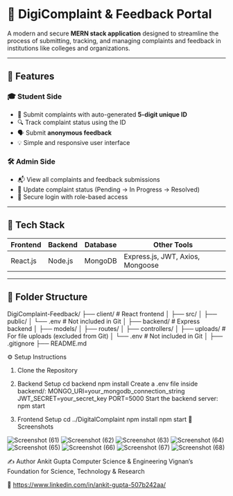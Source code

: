 # 📢 DigiComplaint & Feedback Portal

A modern and secure **MERN stack application** designed to streamline the process of submitting, tracking, and managing complaints and feedback in institutions like colleges and organizations.

---

## 🚀 Features

### 🎓 Student Side
- 📝 Submit complaints with auto-generated **5-digit unique ID**
- 🔍 Track complaint status using the ID
- 🗣️ Submit **anonymous feedback**
- 💡 Simple and responsive user interface

### 🛠️ Admin Side
- 📬 View all complaints and feedback submissions
- 📝 Update complaint status (Pending → In Progress → Resolved)
- 🔐 Secure login with role-based access

---

## 🧰 Tech Stack

| Frontend | Backend | Database | Other Tools |
|----------|---------|----------|-------------|
| React.js | Node.js | MongoDB  | Express.js, JWT, Axios, Mongoose |

---

## 📁 Folder Structure

DigiComplaint-Feedback/
├── client/ # React frontend
│ ├── src/
│ ├── public/
│ └── .env # Not included in Git
│
├── backend/ # Express backend
│ ├── models/
│ ├── routes/
│ ├── controllers/
│ ├── uploads/ # For file uploads (excluded from Git)
│ └── .env # Not included in Git
│
├── .gitignore
├── README.md

⚙️ Setup Instructions
1. Clone the Repository

2. Backend Setup
   cd backend
   npm install
   Create a .env file inside backend/:
   MONGO_URI=your_mongodb_connection_string
  JWT_SECRET=your_secret_key
  PORT=5000
Start the backend server:
npm start
3. Frontend Setup
   cd ../DigitalComplaint
   npm install
   npm start
📸 Screenshots

![Screenshot (61)](https://github.com/user-attachments/assets/2b79a364-80ec-4907-86ec-a7e424721a0a)
![Screenshot (62)](https://github.com/user-attachments/assets/8bf23336-7248-41c5-9134-fbb708eba47c)
![Screenshot (63)](https://github.com/user-attachments/assets/93ffaebd-5a2a-4e71-8237-b931310fa682)
![Screenshot (64)](https://github.com/user-attachments/assets/28412613-1e58-44de-9d89-a0627b7e6abe)
![Screenshot (65)](https://github.com/user-attachments/assets/17a2eca1-06a7-4afe-88f6-97dcbfda35bb)
![Screenshot (66)](https://github.com/user-attachments/assets/9df4760c-4806-4290-9b72-d3bb0fa21378)
![Screenshot (67)](https://github.com/user-attachments/assets/40aed493-d587-49f3-b343-d87ba1c20059)
![Screenshot (68)](https://github.com/user-attachments/assets/e10ccb8c-6373-4f41-8859-3705f4ecfe7b)

✍️ Author
Ankit Gupta
Computer Science & Engineering
Vignan’s Foundation for Science, Technology & Research

🔗 https://www.linkedin.com/in/ankit-gupta-507b242aa/

